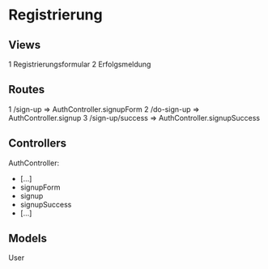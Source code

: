 # Registrierung

## Views

1 Registrierungsformular
2 Erfolgsmeldung

## Routes

1 /sign-up => AuthController.signupForm
2 /do-sign-up => AuthController.signup
3 /sign-up/success => AuthController.signupSuccess

## Controllers

AuthController:
+ [...]
+ signupForm
+ signup
+ signupSuccess
+ [...]

## Models

User
